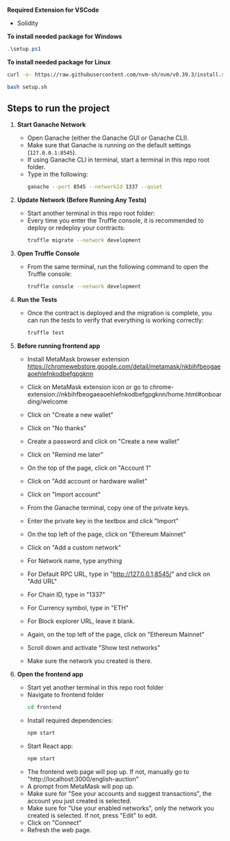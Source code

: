 **Required Extension for VSCode**
- Solidity

**To install needed package for Windows**
  ```powershell
  .\setup.ps1
  ```

**To install needed package for Linux**
  ```bash
  curl -o- https://raw.githubusercontent.com/nvm-sh/nvm/v0.39.3/install.sh | bash
  ```
  ```bash
  bash setup.sh
  ```


## Steps to run the project

1. **Start Ganache Network**
    - Open Ganache (either the Ganache GUI or Ganache CLI).
    - Make sure that Ganache is running on the default settings (`127.0.0.1:8545`).
    - If using Ganache CLI in terminal, start a terminal in this repo root folder.
    - Type in the following:
      ```bash
      ganache --port 8545 --networkId 1337 --quiet
      ```

2. **Update Network (Before Running Any Tests)**
    - Start another terminal in this repo root folder:
    - Every time you enter the Truffle console, it is recommended to deploy or redeploy your contracts:
      ```bash
      truffle migrate --network development
      ```

3. **Open Truffle Console**
    - From the same terminal, run the following command to open the Truffle console:
      ```bash
      truffle console --network development
      ```

4. **Run the Tests**
    - Once the contract is deployed and the migration is complete, you can run the tests to verify that everything is working correctly:
      ```bash
      truffle test 
      ```

5. **Before running frontend app**
    - Install MetaMask browser extension
      https://chromewebstore.google.com/detail/metamask/nkbihfbeogaeaoehlefnkodbefgpgknn
    - Click on MetaMask extension icon or go to
      chrome-extension://nkbihfbeogaeaoehlefnkodbefgpgknn/home.html#onboarding/welcome

    - Click on "Create a new wallet"
    - Click on "No thanks"
    - Create a password and click on "Create a new wallet"
    - Click on "Remind me later"
    - On the top of the page, click on "Account 1"
    - Click on "Add account or hardware wallet"
    - Click on "Import account"
    - From the Ganache terminal, copy one of the private keys.
    - Enter the private key in the textbox and click "Import"

    - On the top left of the page, click on "Ethereum Mainnet"
    - Click on "Add a custom network"
    - For Network name, type anything
    - For Default RPC URL, type in "http://127.0.0.1:8545/" and click on "Add URL"
    - For Chain ID, type in "1337"
    - For Currency symbol, type in "ETH"
    - For Block explorer URL, leave it blank.
    - Again, on the top left of the page, click on "Ethereum Mainnet"
    - Scroll down and activate "Show test networks"
    - Make sure the network you created is there.

6. **Open the frontend app**
    - Start yet another terminal in this repo root folder
    - Navigate to frontend folder
      ```bash
      cd frontend
      ```
    - Install required dependencies:
      ```bash
      npm start
      ```
    - Start React app:
      ```bash
      npm start
      ```
    - The frontend web page will pop up. If not, manually go to "http://localhost:3000/english-auction"
    - A prompt from MetaMask will pop up.
    - Make sure for "See your accounts and suggest transactions", the account you just created is selected.
    - Make sure for "Use your enabled networks", only the network you created is selected. If not, press "Edit" to edit.
    - Click on "Connect"
    - Refresh the web page.